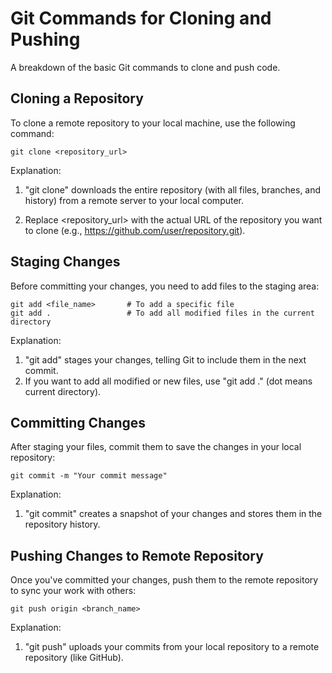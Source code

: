 
# Git Commands for Cloning and Pushing

A breakdown of the basic Git commands to clone and push code.


## Cloning a Repository

To clone a remote repository to your local machine, use the following command:

```
git clone <repository_url>
```
Explanation:

1. "git clone" downloads the entire repository (with all files, branches, and history) from a remote server to your local computer.

2. Replace <repository_url> with the actual URL of the repository you want to clone (e.g., https://github.com/user/repository.git).
## Staging Changes

Before committing your changes, you need to add files to the staging area:

```
git add <file_name>       # To add a specific file
git add .                 # To add all modified files in the current directory
```

Explanation:

1. "git add" stages your changes, telling Git to include them in the next commit.
2. If you want to add all modified or new files, use "git add ." (dot means current directory).
## Committing Changes

After staging your files, commit them to save the changes in your local repository:

```
git commit -m "Your commit message"
```
Explanation:

1. "git commit" creates a snapshot of your changes and stores them in the repository history.
## Pushing Changes to Remote Repository

Once you've committed your changes, push them to the remote repository to sync your work with others:

```
git push origin <branch_name>
```

Explanation:

1. "git push" uploads your commits from your local repository to a remote repository (like GitHub).